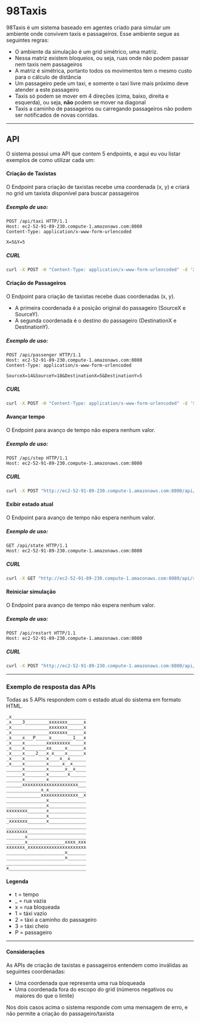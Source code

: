 # 98Taxis

98Taxis é um sistema baseado em agentes criado para simular um ambiente onde convivem taxis e passageiros. Esse ambiente segue as seguintes regras:

  - O ambiente da simulação é um grid simétrico, uma matriz.
  - Nessa matriz existem bloqueios, ou seja, ruas onde não podem passar nem taxis nem passageiros
  - A matriz é simétrica, portanto todos os movimentos tem o mesmo custo para o cálculo de distância
  - Um passageiro pede um taxi, e somente o taxi livre mais próximo deve atender a este passageiro
  - Taxis só podem se mover em 4 direções (cima, baixo, direita e esquerda), ou seja, **não** podem se mover na diagonal
  - Taxis a caminho de passageiros ou carregando passageiros não podem ser notificados de novas corridas.



-------------

## API

O sistema possui uma API que contem 5 endpoints, e aqui eu vou listar exemplos de como utilizar cada um:

#### Criação de Taxistas
O Endpoint para criação de taxistas recebe uma coordenada (x, y) e criará no grid um taxista disponível para buscar passageiros

##### Exemplo de uso:
```
POST /api/taxi HTTP/1.1
Host: ec2-52-91-89-230.compute-1.amazonaws.com:8080
Content-Type: application/x-www-form-urlencoded

X=5&Y=5
```
##### CURL
```sh
curl -X POST -H "Content-Type: application/x-www-form-urlencoded" -d 'X=5&Y=5' "http://ec2-52-91-89-230.compute-1.amazonaws.com:8080/api/taxi"
```

#### Criação de Passageiros
O Endpoint para criação de taxistas recebe duas coordenadas (x, y).
- A primeira coordenada é a posição original do passageiro (SourceX e SourceY).
- A segunda coordenada é o destino do passageiro (DestinationX e DestinationY).

##### Exemplo de uso:
```
POST /api/passenger HTTP/1.1
Host: ec2-52-91-89-230.compute-1.amazonaws.com:8080
Content-Type: application/x-www-form-urlencoded

SourceX=14&SourceY=18&DestinationX=5&DestinationY=5
```
##### CURL
```sh
curl -X POST -H "Content-Type: application/x-www-form-urlencoded" -d 'SourceX=14&SourceY=18&DestinationX=5&DestinationY=5' "http://ec2-52-91-89-230.compute-1.amazonaws.com:8080/api/passenger"
```

#### Avançar tempo
O Endpoint para avanço de tempo não espera nenhum valor.

##### Exemplo de uso:
```
POST /api/step HTTP/1.1
Host: ec2-52-91-89-230.compute-1.amazonaws.com:8080
```
##### CURL
```sh
curl -X POST "http://ec2-52-91-89-230.compute-1.amazonaws.com:8080/api/step"
```

#### Exibir estado atual
O Endpoint para avanço de tempo não espera nenhum valor.

##### Exemplo de uso:
```
GET /api/state HTTP/1.1
Host: ec2-52-91-89-230.compute-1.amazonaws.com:8080
```
##### CURL
```sh
curl -X GET "http://ec2-52-91-89-230.compute-1.amazonaws.com:8080/api/state"
```

#### Reiniciar simulação
O Endpoint para avanço de tempo não espera nenhum valor.

##### Exemplo de uso:
```
POST /api/restart HTTP/1.1
Host: ec2-52-91-89-230.compute-1.amazonaws.com:8080
```
##### CURL
```sh
curl -X POST "http://ec2-52-91-89-230.compute-1.amazonaws.com:8080/api/restart"
```

---------------------

### Exemplo de resposta das APIs

Todas as 5 APIs respondem com o estado atual do sistema em formato HTML.

```
_x____________________________
_x____3_________xxxxxxx______x
_x______________xxxxxxx______x
_x______________xxxxxxx______x
_x____x___P_____x________1___x
_x____x________xxxxxxxxx_____x
_x____x________xx_____x______x
_x____x____2___x_x____x______x
_x____x________x____x__x______
_x____x________x_____x__x_____
______x________x______x__x____
______x________x_______x______
______x________x______________
______xxxxxxxxxxxxxxxxxxxxx___
_____________x_x______________
_____________xxxxxxxxxxxxxx__x
_______________x______________
_______________x______________
xxxxxxxx_______x______________
_______________x______________
_xxxxxxx_______x______________
______________________________
xxxxxxxx______________________
_______x______________________
_______x______________xxxx_xxx
xxxxxxx_xxxxxxxxxxxxxxxxxxxxxx
______________________x_______
______________________x_______
______________________________
x_____________________________
```
#### Legenda
- t = tempo
- _ = rua vazia
- x = rua bloqueada
- 1 = táxi vazio
- 2 = táxi a caminho do passageiro
- 3 = táxi cheio
- P = passageiro

------------
#### Considerações

As APIs de criação de taxistas e passageiros entendem como inválidas as seguintes coordenadas:
 - Uma coordenada que representa uma rua bloqueada
 - Uma coordenada fora do escopo do grid (números negativos ou maiores do que o limite)

Nos dois casos acima o sistema responde com uma mensagem de erro, e não permite a criação do passageiro/taxista

